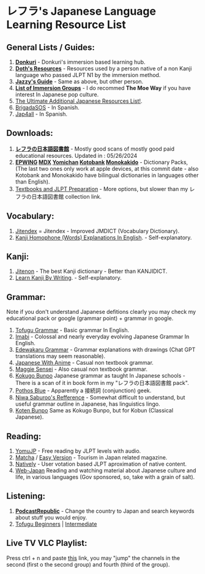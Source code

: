 # レフラ's Japanese Language Learning Resource List

## General Lists / Guides:

1. **[Donkuri](https://donkuri.github.io/learn-japanese/)** - Donkuri's immersion based learning hub.
2. **[Doth's Resources](https://drive.google.com/file/d/1bdp9gX2P1riCuoGImQnP9I_9H-21Y9o0)** - Resources used by a person native of a non Kanji language who passed JLPT N1 by the immersion method.
3. **[Jazzy's Guide](https://rentry.co/jazzy180)** - Same as above, but other person.
4. **[List of Immersion Groups](https://docs.google.com/document/d/1EyIKdsFgsakIh568loSanprRbgzZeAiRTNVkDWoY5RI)** - I do recommed **The Moe Way** if you have interest In Japanese pop culture.
5. [The Ultimate Additional Japanese Resources List!](https://community.wanikani.com/t/the-ultimate-additional-japanese-resources-list/16859).
6. [BrigadaSOS](https://brigadasos.xyz/) - In Spanish.
7. [Jap4all](https://www.sites.google.com/view/jap4all) - In Spanish.

## Downloads:

1. **[レフラの日本語図書館](https://drive.google.com/file/d/1vyaBcRMXIsxVOd_bbBPXJYgqBWWLejV5/view?usp=sharing)** - Mostly good scans of mostly good paid educational resources. Updated in : 05/26/2024
2. **[EPWING](https://nyaa.si/view/1577255) [MDX](https://nyaa.si/view/1634529) [Yomichan](https://github.com/MarvNC/yomichan-dictionaries) [Kotobank](https://kotobank.jp/) [Monokakido](https://nyaa.si/view/1667505)** - Dictionary Packs, (The last two ones only work at apple devices, at this commit date - also Kotobank and Monokakido have bilingual dictionaries in languages other than English).
3. [Textbooks and JLPT Preparation](https://nitroflare.com/folder/949760/L045paG9uZ28) - More options, but slower than my レフラの日本語図書館 collection link.

## Vocabulary:

1. [Jitendex](https://jitendex.org/pages/downloads.html) = Jitendex - Improved JMDICT (Vocabulary Dictionary).
2. [Kanji Homophone (Words) Explanations In English](https://www.bretmayer.com/ijidokun.html). - Self-explanatory.

## Kanji:

1. [Jitenon](https://jitenon.com/) - The best Kanji dictionary - Better than KANJIDICT.
2. [Learn Kanji By Writing](https://kanji.sh/write). - Self-explanatory.

## Grammar:

Note if you don't understand Japanese defitions clearly you may check my educational pack or google (grammar point) + grammar in google.

1.  [Tofugu Grammar](https://www.tofugu.com/japanese-grammar/)  - Basic grammar In English.
2.  [Imabi](https://imabi.org/) - Colossal and nearly everyday evolving Japanese Grammar In English.
3.  [Edewakaru Grammar](https://www.edewakaru.com/archives/cat_179055.html) - Grammar explanations with drawings (Chat GPT translations may seem reasonable).
4.  [Japanese With Anime](https://www.japanesewithanime.com/) -  Casual non textbook grammar.
5.  [Maggie Sensei](https://maggiesensei.com/) - Also casual non textbook grammar.
6.  [Kokugo Bunpo](https://www.kokugobunpou.com/) Japanese grammar as taught In Japanese schools - There is a scan of it in book form in my "レフラの日本語図書館 pack".
7.  [Pothos Blue](https://pothos.blue/setuzokusi.htm)  - Apparently a 接続詞 (conjunction) geek.
8.  [Niwa Saburoo's Refference](https://niwasaburoo.amebaownd.com/posts/5998087) - Somewhat difficult to understand, but useful grammar outline in Japanese, has linguistics lingo.
9.  [Koten Bunpo](https://www.kotenbunpou.com/) Same as Kokugo Bunpo, but for Kobun (Classical Japanese).
    
## Reading:

1. [YomuJP](https://yomujp.com/)  - Free reading by JLPT levels with audio.
2. [Matcha](https://matcha-jp.com/) / [Easy Version](https://matcha-jp.com/easy)  - Tourism in Japan related magazine.
3. [Natively](https://learnnatively.com/)  - User votation based JLPT aproximation of native content.
4. [Web-Japan](https://web-japan.org/) Reading and watching material about Japanese culture and life, in various languages (Gov sponsored, so, take with a grain of salt).

## Listening:

1. **[PodcastRepublic](https://www.podcastrepublic.net/)** - Change the country to Japan and search keywords about stuff you would enjoy.
2. [Tofugu Beginners](https://www.tofugu.com/japanese/japanese-language-learning-podcasts-for-beginners/) | [Intermediate](https://www.tofugu.com/japanese/japanese-language-learning-podcasts-for-intermediate-learners/)

## Live TV VLC Playlist:

Press ctrl + n and paste [this](https://iptv-org.github.io/iptv/languages/jpn.m3u) link, you may "jump" the channels in the second (first o the second group) and fourth (third of the group).

